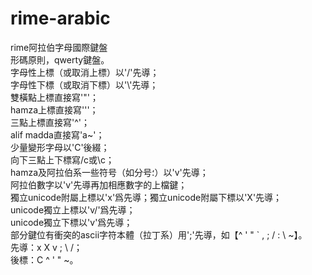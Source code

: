 # rime-arabic
rime阿拉伯字母國際鍵盤  
形碼原則，qwerty鍵盤。  
字母性上標（或取消上標）以'/'先導；  
字母性下標（或取消下標）以'\\'先導；  
雙橫點上標直接寫'"'；  
hamza上標直接寫'\''；  
三點上標直接寫'^'；  
alif madda直接寫'a~'；  
少量變形字母以'C'後綴；  
向下三點上下標寫/c或\c；  
hamza及阿拉伯系一些符号（如分号؛）以'v'先導；  
阿拉伯數字以'v'先導再加相應數字的上檔鍵；  
獨立unicode附屬上標以'x'爲先導；獨立unicode附屬下標以'X'先導；  
unicode獨立上標以'v/'爲先導；  
unicode獨立下標以'v\'爲先導；  
部分鍵位有衝突的ascii字符本體（拉丁系）用';'先導，如【^ ' " ` , ; / : \ ~】。  
先導：x X v ; \ /；  
後標：C ^ ' " ~。  
